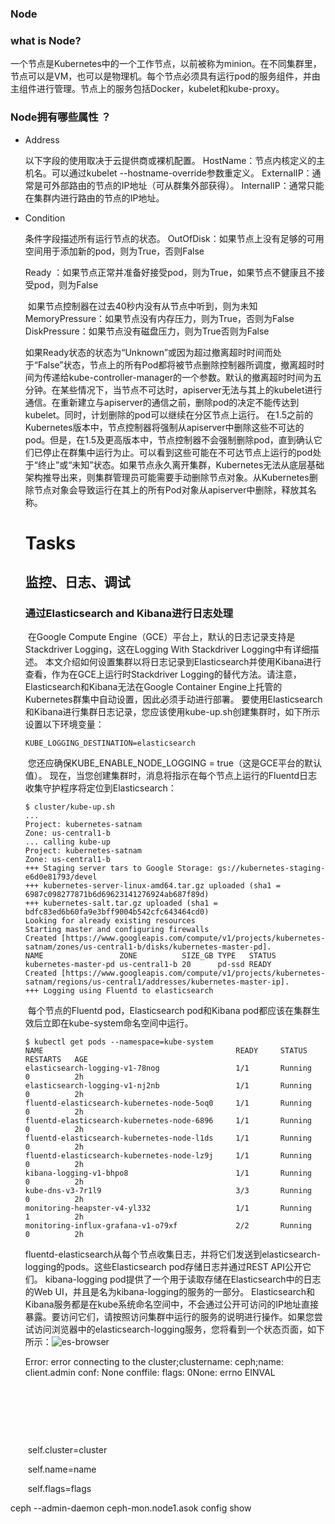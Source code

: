 ### Node

### what is Node?

​	一个节点是Kubernetes中的一个工作节点，以前被称为minion。在不同集群里，节点可以是VM，也可以是物理机。每个节点必须具有运行pod的服务组件，并由主组件进行管理。节点上的服务包括Docker，kubelet和kube-proxy。

### Node拥有哪些属性 ？

- Address

  以下字段的使用取决于云提供商或裸机配置。 
  HostName：节点内核定义的主机名。可以通过kubelet --hostname-override参数重定义。 
  ExternalIP：通常是可外部路由的节点的IP地址（可从群集外部获得）。 
  InternalIP：通常只能在集群内进行路由的节点的IP地址。

- Condition

  条件字段描述所有运行节点的状态。 
  OutOfDisk：如果节点上没有足够的可用空间用于添加新的pod，则为True，否则False 

  Ready ：如果节点正常并准备好接受pod，则为True，如果节点不健康且不接受pod，则为False			

  ​		如果节点控制器在过去40秒内没有从节点中听到，则为未知
  MemoryPressure：如果节点没有内存压力，则为True，否则为False 
  DiskPressure：如果节点没有磁盘压力，则为True否则为False

  如果Ready状态的状态为“Unknown”或因为超过撤离超时时间而处于“False”状态，节点上的所有Pod都将被节点删除控制器所调度，撤离超时时间为传递给kube-controller-manager的一个参数。默认的撤离超时时间为五分钟。在某些情况下，当节点不可达时，apiserver无法与其上的kubelet进行通信。在重新建立与apiserver的通信之前，删除pod的决定不能传达到kubelet。同时，计划删除的pod可以继续在分区节点上运行。 
  在1.5之前的Kubernetes版本中，节点控制器将强制从apiserver中删除这些不可达的pod。但是，在1.5及更高版本中，节点控制器不会强制删除pod，直到确认它们已停止在群集中运行为止。可以看到这些可能在不可达节点上运行的pod处于“终止”或“未知”状态。如果节点永久离开集群，Kubernetes无法从底层基础架构推导出来，则集群管理员可能需要手动删除节点对象。从Kubernetes删除节点对象会导致运行在其上的所有Pod对象从apiserver中删除，释放其名称。

  # Tasks

  ## 监控、日志、调试

  ### 通过Elasticsearch and Kibana进行日志处理

  ​	在Google Compute Engine（GCE）平台上，默认的日志记录支持是Stackdriver Logging，这在Logging With Stackdriver Logging中有详细描述。 
  ​	本文介绍如何设置集群以将日志记录到Elasticsearch并使用Kibana进行查看，作为在GCE上运行时Stackdriver Logging的替代方法。请注意，Elasticsearch和Kibana无法在Google Container Engine上托管的Kubernetes群集中自动设置，因此必须手动进行部署。 
  ​	要使用Elasticsearch和Kibana进行集群日志记录，您应该使用kube-up.sh创建集群时，如下所示设置以下环境变量：

  ```
  KUBE_LOGGING_DESTINATION=elasticsearch
  ```

  ​	您还应确保KUBE_ENABLE_NODE_LOGGING = true（这是GCE平台的默认值）。 
  ​	现在，当您创建集群时，消息将指示在每个节点上运行的Fluentd日志收集守护程序将定位到Elasticsearch：		

  ```
  $ cluster/kube-up.sh
  ...
  Project: kubernetes-satnam
  Zone: us-central1-b
  ... calling kube-up
  Project: kubernetes-satnam
  Zone: us-central1-b
  +++ Staging server tars to Google Storage: gs://kubernetes-staging-e6d0e81793/devel
  +++ kubernetes-server-linux-amd64.tar.gz uploaded (sha1 = 6987c098277871b6d69623141276924ab687f89d)
  +++ kubernetes-salt.tar.gz uploaded (sha1 = bdfc83ed6b60fa9e3bff9004b542cfc643464cd0)
  Looking for already existing resources
  Starting master and configuring firewalls
  Created [https://www.googleapis.com/compute/v1/projects/kubernetes-satnam/zones/us-central1-b/disks/kubernetes-master-pd].
  NAME                 ZONE          SIZE_GB TYPE   STATUS
  kubernetes-master-pd us-central1-b 20      pd-ssd READY
  Created [https://www.googleapis.com/compute/v1/projects/kubernetes-satnam/regions/us-central1/addresses/kubernetes-master-ip].
  +++ Logging using Fluentd to elasticsearch
  ```

  ​	每个节点的Fluentd pod，Elasticsearch pod和Kibana pod都应该在集群生效后立即在kube-system命名空间中运行。

  ```
  $ kubectl get pods --namespace=kube-system
  NAME                                           READY     STATUS    RESTARTS   AGE
  elasticsearch-logging-v1-78nog                 1/1       Running   0          2h
  elasticsearch-logging-v1-nj2nb                 1/1       Running   0          2h
  fluentd-elasticsearch-kubernetes-node-5oq0     1/1       Running   0          2h
  fluentd-elasticsearch-kubernetes-node-6896     1/1       Running   0          2h
  fluentd-elasticsearch-kubernetes-node-l1ds     1/1       Running   0          2h
  fluentd-elasticsearch-kubernetes-node-lz9j     1/1       Running   0          2h
  kibana-logging-v1-bhpo8                        1/1       Running   0          2h
  kube-dns-v3-7r1l9                              3/3       Running   0          2h
  monitoring-heapster-v4-yl332                   1/1       Running   1          2h
  monitoring-influx-grafana-v1-o79xf             2/2       Running   0          2h
  ```

  ​	fluentd-elasticsearch从每个节点收集日志，并将它们发送到elasticsearch-logging的pods。这些Elasticsearch pod存储日志并通过REST API公开它们。 kibana-logging pod提供了一个用于读取存储在Elasticsearch中的日志的Web UI，并且是名为kibana-logging的服务的一部分。 
  Elasticsearch和Kibana服务都是在kube系统命名空间中，不会通过公开可访问的IP地址直接暴露。要访问它们，请按照访问集群中运行的服务的说明进行操作。 
  ​	如果您尝试访问浏览器中的elasticsearch-logging服务，您将看到一个状态页面，如下所示：![es-browser](/Users/dengqiaoling/博客/kubernetes中文文档/es-browser.png)

  Error: error connecting to the cluster;clustername: ceph;name: client.admin conf: None conffile: flags: 0None: errno EINVAL

  ​

  ​

  ​

  ​        self.cluster=cluster

  ​        self.name=name

  ​        self.flags=flags	



ceph --admin-daemon ceph-mon.node1.asok config show

